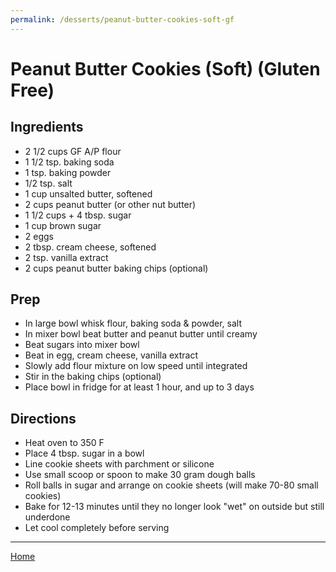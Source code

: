 ```yaml
---
permalink: /desserts/peanut-butter-cookies-soft-gf
---
```

# Peanut Butter Cookies (Soft) (Gluten Free)

## Ingredients

- 2 1/2 cups GF A/P flour
- 1 1/2 tsp. baking soda
- 1 tsp. baking powder
- 1/2 tsp. salt
- 1 cup unsalted butter, softened
- 2 cups peanut butter (or other nut butter)
- 1 1/2 cups + 4 tbsp. sugar
- 1 cup brown sugar
- 2 eggs
- 2 tbsp. cream cheese, softened
- 2 tsp. vanilla extract
- 2 cups peanut butter baking chips (optional)

## Prep

- In large bowl whisk flour, baking soda & powder, salt
- In mixer bowl beat butter and peanut butter until creamy
- Beat sugars into mixer bowl
- Beat in egg, cream cheese, vanilla extract
- Slowly add flour mixture on low speed until integrated
- Stir in the baking chips (optional)
- Place bowl in fridge for at least 1 hour, and up to 3 days

## Directions

- Heat oven to 350 F
- Place 4 tbsp. sugar in a bowl
- Line cookie sheets with parchment or silicone
- Use small scoop or spoon to make 30 gram dough balls
- Roll balls in sugar and arrange on cookie sheets (will make 70-80 small cookies)
- Bake for 12-13 minutes until they no longer look "wet" on outside but still underdone
- Let cool completely before serving

---

[Home](https://thomasjbarrett82.github.io)
